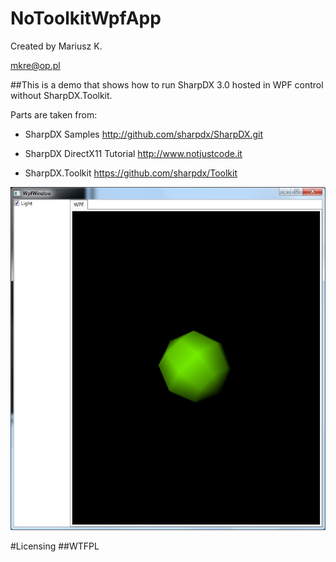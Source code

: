 # NoToolkitWpfApp

Created by Mariusz K.

mkre@op.pl

##This is a demo that shows how to run SharpDX 3.0 hosted in WPF control without SharpDX.Toolkit.

Parts are taken from:

- SharpDX Samples 
    http://github.com/sharpdx/SharpDX.git
    
- SharpDX DirectX11 Tutorial 
    http://www.notjustcode.it 
    
- SharpDX.Toolkit
    https://github.com/sharpdx/Toolkit

    
![img!](Doc/screenshot.png)    


#Licensing
##WTFPL